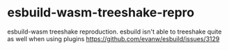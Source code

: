 # esbuild-wasm-treeshake-repro
esbuild-wasm treeshake reproduction. esbuild isn't able to treeshake quite as well when using plugins https://github.com/evanw/esbuild/issues/3129
